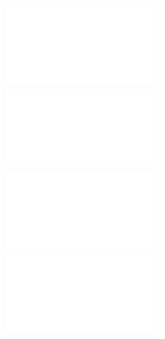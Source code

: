 ![@](steps/prompt.5633e369.md)

![@](steps/file.99f92493.md)

![@](steps/response.44fce764.md)

![@](steps/response.6d76b65d.md)